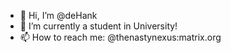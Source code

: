 - 👋 Hi, I’m @deHank
- 🌱 I’m currently a student in University!
- 📫 How to reach me:
@thenastynexus:matrix.org

<!---
deHank/deHank is a ✨ special ✨ repository because its `README.md` (this file) appears on your GitHub profile.
You can click the Preview link to take a look at your changes.
--->
